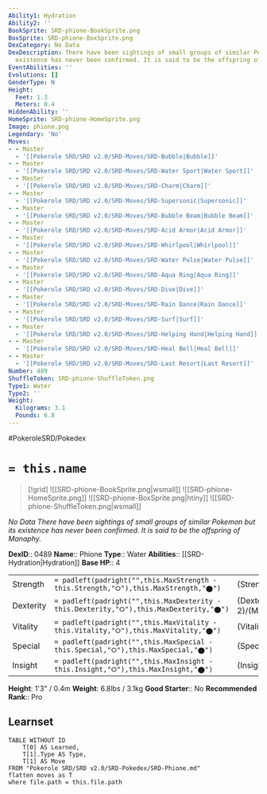 ```yaml
---
Ability1: Hydration
Ability2: ''
BookSprite: SRD-phione-BookSprite.png
BoxSprite: SRD-phione-BoxSprite.png
DexCategory: No Data
DexDescription: There have been sightings of small groups of similar Pokemon but its
  existence has never been confirmed. It is said to be the offspring of Manaphy.
EventAbilities: ''
Evolutions: []
GenderType: N
Height:
  Feet: 1.3
  Meters: 0.4
HiddenAbility: ''
HomeSprite: SRD-phione-HomeSprite.png
Image: phione.png
Legendary: 'No'
Moves:
- - Master
  - '[[Pokerole SRD/SRD v2.0/SRD-Moves/SRD-Bubble|Bubble]]'
- - Master
  - '[[Pokerole SRD/SRD v2.0/SRD-Moves/SRD-Water Sport|Water Sport]]'
- - Master
  - '[[Pokerole SRD/SRD v2.0/SRD-Moves/SRD-Charm|Charm]]'
- - Master
  - '[[Pokerole SRD/SRD v2.0/SRD-Moves/SRD-Supersonic|Supersonic]]'
- - Master
  - '[[Pokerole SRD/SRD v2.0/SRD-Moves/SRD-Bubble Beam|Bubble Beam]]'
- - Master
  - '[[Pokerole SRD/SRD v2.0/SRD-Moves/SRD-Acid Armor|Acid Armor]]'
- - Master
  - '[[Pokerole SRD/SRD v2.0/SRD-Moves/SRD-Whirlpool|Whirlpool]]'
- - Master
  - '[[Pokerole SRD/SRD v2.0/SRD-Moves/SRD-Water Pulse|Water Pulse]]'
- - Master
  - '[[Pokerole SRD/SRD v2.0/SRD-Moves/SRD-Aqua Ring|Aqua Ring]]'
- - Master
  - '[[Pokerole SRD/SRD v2.0/SRD-Moves/SRD-Dive|Dive]]'
- - Master
  - '[[Pokerole SRD/SRD v2.0/SRD-Moves/SRD-Rain Dance|Rain Dance]]'
- - Master
  - '[[Pokerole SRD/SRD v2.0/SRD-Moves/SRD-Surf|Surf]]'
- - Master
  - '[[Pokerole SRD/SRD v2.0/SRD-Moves/SRD-Helping Hand|Helping Hand]]'
- - Master
  - '[[Pokerole SRD/SRD v2.0/SRD-Moves/SRD-Heal Bell|Heal Bell]]'
- - Master
  - '[[Pokerole SRD/SRD v2.0/SRD-Moves/SRD-Last Resort|Last Resort]]'
Number: 489
ShuffleToken: SRD-phione-ShuffleToken.png
Type1: Water
Type2: ''
Weight:
  Kilograms: 3.1
  Pounds: 6.8
---
```


#PokeroleSRD/Pokedex

# `= this.name`

> [!grid]
> ![[SRD-phione-BookSprite.png|wsmall]]
> ![[SRD-phione-HomeSprite.png]]
> ![[SRD-phione-BoxSprite.png|htiny]]
> ![[SRD-phione-ShuffleToken.png|wsmall]]


*No Data*
*There have been sightings of small groups of similar Pokemon but its existence has never been confirmed. It is said to be the offspring of Manaphy.*

**DexID**:: 0489
**Name**:: Phione
**Type**:: Water
**Abilities**:: [[SRD-Hydration|Hydration]]
**Base HP**:: 4

|           |                                                                                        |                                          |
| --------- | -------------------------------------------------------------------------------------- | ---------------------------------------- |
| Strength  | `= padleft(padright("",this.MaxStrength - this.Strength,"⭘"),this.MaxStrength,"⬤")`    | (Strength::2)/(MaxStrength::5)   |
| Dexterity | `= padleft(padright("",this.MaxDexterity - this.Dexterity,"⭘"),this.MaxDexterity,"⬤")` | (Dexterity:: 2)/(MaxDexterity::5) |
| Vitality  | `= padleft(padright("",this.MaxVitality - this.Vitality,"⭘"),this.MaxVitality,"⬤")`    | (Vitality::2)/(MaxVitality::5)   |
| Special   | `= padleft(padright("",this.MaxSpecial - this.Special,"⭘"),this.MaxSpecial,"⬤")`       | (Special::2)/(MaxSpecial::5)     |
| Insight   | `= padleft(padright("",this.MaxInsight - this.Insight,"⭘"),this.MaxInsight,"⬤")`       | (Insight::2)/(MaxInsight::5)     |

**Height**: 1'3" / 0.4m
**Weight**: 6.8lbs / 3.1kg
**Good Starter**:: No
**Recommended Rank**:: Pro

## Learnset

```dataview
TABLE WITHOUT ID
    T[0] AS Learned,
    T[1].Type AS Type,
    T[1] AS Move
FROM "Pokerole SRD/SRD v2.0/SRD-Pokedex/SRD-Phione.md"
flatten moves as T
where file.path = this.file.path
```
